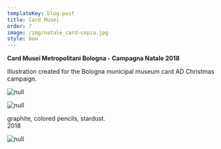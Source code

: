 ```yaml
---
templateKey: blog-post
title: Card Musei
order: 7
image: /img/natale_card-copia.jpg
style: bow
---
```

**Card Musei Metropolitani Bologna - Campagna Natale 2018**

Illustration created for the Bologna municipal museum card AD Christmas campaign. 

![null](/img/pubblicok.jpg)

![null](/img/pubblic2.jpg)

graphite, colored pencils, stardust. \
2018

![null](/img/schermata-2019-01-12-alle-19.39.34.png)
